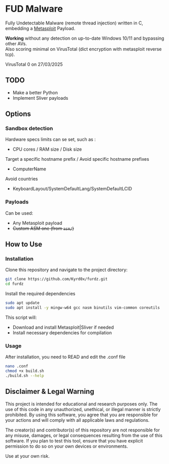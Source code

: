 # FUD Malware

Fully Undetectable Malware (remote thread injection) written in C, embedding a [Metasploit](https://github.com/rapid7/metasploit-framework) Payload.

**Working** without any detection on up-to-date Windows 10/11 and bypassing other AVs.\
Also scoring minimal on VirusTotal (dict encryption with metasploit reverse tcp).

VirusTotal 0 on 27/03/2025

## TODO
 - Make a better Python
 - Implement Sliver payloads

## Options

### Sandbox detection

Hardware specs limits can se set, such as :
 - CPU cores / RAM size / Disk size

Target a specific hostname prefix / Avoid specific hostname prefixes
 - ComputerName

Avoid countries
 - KeyboardLayout/SystemDefaultLang/SystemDefaultLCID

### Payloads

Can be used:
 - Any Metasploit payload
 - ~~Custom ASM one (from ```asm/```)~~


## How to Use

### Installation

Clone this repository and navigate to the project directory:

```sh
git clone https://github.com/Kyrd0x/furdz.git
cd furdz
```

Install the required dependencies

```sh
sudo apt update
sudo apt install -y mingw-w64 gcc nasm binutils vim-common coreutils 
```

This script will:
- Download and install Metasploit|Sliver if needed
- Install necessary dependencies for compilation

### Usage

After installation, you need to READ and edit the .conf file

```sh
nano .conf
chmod +x build.sh
./build.sh --help
```

## Disclaimer & Legal Warning

This project is intended for educational and research purposes only. The use of this code in any unauthorized, unethical, or illegal manner is strictly prohibited. By using this software, you agree that you are responsible for your actions and will comply with all applicable laws and regulations.

The creator(s) and contributor(s) of this repository are not responsible for any misuse, damages, or legal consequences resulting from the use of this software. If you plan to test this tool, ensure that you have explicit permission to do so on your own devices or environments.

Use at your own risk.
